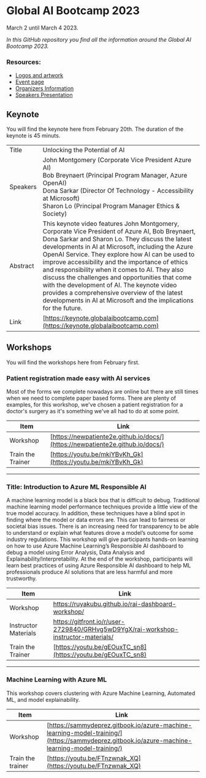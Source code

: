# Global AI Bootcamp 2023
March 2 until March 4 2023.

*In this GitHub repository you find all the information around the Global AI Bootcamp 2023.*

### Resources:
- [Logos and artwork](https://github.com/GlobalAICommunity/global-ai-bootcamp-2023/tree/main/Artwork/)
- [Event page](https://globalaibootcamp.com)
- [Organizers Information](https://globalai.community/bootcamp-2023/organizers/)
- [Speakers Presentation](https://github.com/GlobalAICommunity/global-ai-bootcamp-2023/tree/main/Artwork/Slidedeck)

## Keynote
You will find the keynote here from February 20th. The duration of the keynote is 45 minuts.

|  |  |
| --- | ---  |
| Title | Unlocking the Potential of AI  |
| Speakers | John Montgomery (Corporate Vice President Azure AI) <br> Bob Breynaert (Principal Program Manager, Azure OpenAI) <br> Dona Sarkar (Director Of Technology - Accessibility at Microsoft) <br> Sharon Lo (Principal Program Manager Ethics & Society) |
| Abstract | This keynote video features John Montgomery, Corporate Vice President of Azure AI, Bob Breynaert, Dona Sarkar and Sharon Lo. They discuss the latest developments in AI at Microsoft, including the Azure OpenAI Service. They explore how AI can be used to improve accessibility and the importance of ethics and responsibility when it comes to AI. They also discuss the challenges and opportunities that come with the development of AI. The keynote video provides a comprehensive overview of the latest developments in AI at Microsoft and the implications for the future. |
| Link | [https://keynote.globalaibootcamp.com](https://keynote.globalaibootcamp.com)

## Workshops
You will find the workshops here from February first.

### Patient registration made easy with AI services
Most of the forms we complete nowadays are online but there are still times when we need to complete paper based forms. There are plenty of examples, for this workshop, we've chosen a patient registration for a doctor's surgery as it's something we've all had to do at some point.

| Item | Link |
| --- | ---  |
| Workshop | [https://newpatiente2e.github.io/docs/](https://newpatiente2e.github.io/docs/)   
| Train the Trainer | [https://youtu.be/mkiYBvKh_Gk](https://youtu.be/mkiYBvKh_Gk)

--- 

### Title: Introduction to Azure ML Responsible AI
A machine learning model is a black box that is difficult to debug.  Traditional machine learning model performance techniques provide a little view of the true model accuracy.   In addition, these techniques have a blind spot in finding where the model or data errors are. This can lead to fairness or societal bias issues.  There is an increasing need for transparency to be able to understand or explain what features drove a model’s outcome for some industry regulations.  This workshop will give participants hands-on learning on how to use Azure Machine Learning’s Responsible AI dashboard to debug a model using Error Analysis, Data Analysis and Explainability/Interpretability.  At the end of the workshop, participants will learn best practices of using Azure Responsible AI dashboard to help ML professionals produce AI solutions that are less harmful and more trustworthy.

| Item | Link |
| --- | ---  |
| Workshop | https://ruyakubu.github.io/rai-dashboard-workshop/
| Instructor Materials | https://gitfront.io/r/user-2729840/GRHvg5wD9YgX/rai-workshop-instructor-materials/
| Train the Trainer | [https://youtu.be/gEOuxTC_sn8](https://youtu.be/gEOuxTC_sn8)

--- 

### Machine Learning with Azure ML
This workshop covers clustering with Azure Machine Learning, Automated ML, and model explainability.

| Item | Link |
| --- | --- |
| Workshop | [https://sammydeprez.gitbook.io/azure-machine-learning-model-training/](https://sammydeprez.gitbook.io/azure-machine-learning-model-training/)
| Train the trainer | [https://youtu.be/FTnzwnak_XQ](https://youtu.be/FTnzwnak_XQ)
